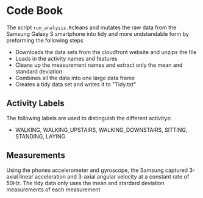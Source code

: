 # Code Book

The script `run_analysis.R`cleans and mutates the raw data from the Samsung Galaxy S smartphone into tidy and more undstandable form by preforming the following steps
* Downloads the data sets from the cloudfront website and unzips the file
* Loads in the activity names and features
* Cleans up the measurement names and extract only the mean and standard deviation
* Combines all the data into one large data frame
* Creates a tidy data set and writes it to "Tidy.txt"

## Activity Labels
The following labels are used to distinguish the different activitys:
* WALKING, WALKING_UPSTAIRS, WALKING_DOWNSTAIRS, SITTING, STANDING, LAYING

## Measurements
Using the phones accelerometer and gyroscope, the Samsung captured 3-axial linear acceleration and 3-axial angular velocity at a constant rate of 50Hz. The tidy data only uses the mean and stardard deviation measurements of each measurement
